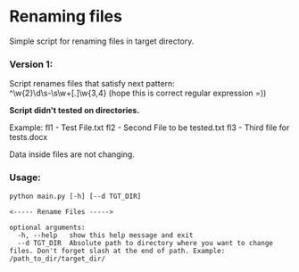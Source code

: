 # Renaming files

Simple script for renaming files in target directory.

### Version 1:

Script renames files that satisfy next pattern:  
^\w{2}\d\s-\s\w+[.]\w{3,4} (hope this is correct regular expression =))

**Script didn't tested on directories.**

Example:
fl1 - Test File.txt
fl2 - Second File to be tested.txt
fl3 - Third file for tests.docx

Data inside files are not changing.

### Usage:
```shell
python main.py [-h] [--d TGT_DIR]

<----- Rename Files ----->

optional arguments:
  -h, --help   show this help message and exit
  --d TGT_DIR  Absolute path to directory where you want to change files. Don't forget slash at the end of path. Example: /path_to_dir/target_dir/

```